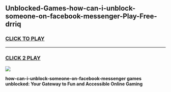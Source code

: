 
## Unblocked-Games-how-can-i-unblock-someone-on-facebook-messenger-Play-Free-drriq
<h3>
<a href="https://premium76.site?title=how-can-i-unblock-someone-on-facebook-messenger&ref=18A1">CLICK TO PLAY</a></h3>
<hr>

<h3>
<a href="https://premium76.site?title=how-can-i-unblock-someone-on-facebook-messenger&ref=18A1">CLICK 2 PLAY</a>
  
</h3>

<a href="https://premium76.site?title=how-can-i-unblock-someone-on-facebook-messenger&ref=18A1"><img src="https://clearcache.store/games.png"></a>


**how-can-i-unblock-someone-on-facebook-messenger games unblocked: Your Gateway to Fun and Accessible Online Gaming**
